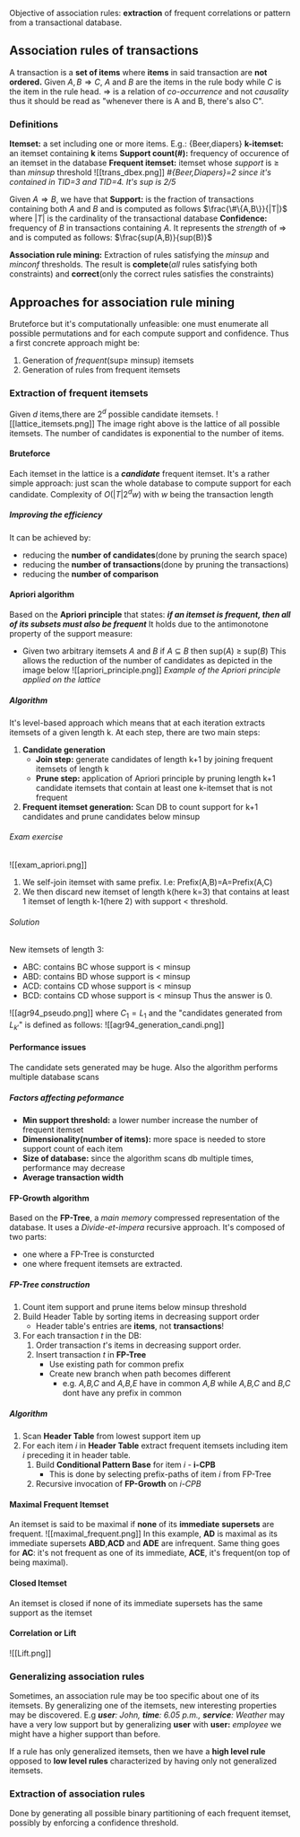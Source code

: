 Objective of association rules:  **extraction** of frequent correlations or pattern from a transactional database.

## Association rules of transactions
A transaction is a **set of items** where **items** in said transaction are **not ordered.**
Given $A,B\Rightarrow C$, $A$ and $B$ are the items in the rule body while $C$ is the item in the rule head. $\Rightarrow$ is a relation of *co-occurrence* and not *causality* thus it should be read as "whenever there is A and B, there's also C".

### Definitions
**Itemset:** a set including one or more items. E.g.: {Beer,diapers}
**k-itemset:** an itemset containing **k** items
**Support count(#):** frequency of occurence of an itemset in the database
**Frequent itemset:** itemset whose *support* is $\ge$ than *minsup* threshold
![[trans_dbex.png]]
*#{Beer,Diapers}=2 since it's contained in TID=3 and TID=4. It's sup is 2/5*

Given $A \Rightarrow B$, we have that
**Support:** is the fraction of transactions containing both $A$ and $B$ and is computed as follows $\frac{\#\{A,B\}}{|T|}$   where $|T|$ is the cardinality of the transactional database
**Confidence:** frequency of $B$ in transactions containing $A$. It represents the *strength* of $\Rightarrow$ and is computed as follows: $\frac{sup(A,B)}{sup(B)}$ 

**Association rule mining:** Extraction of rules satisfying the *minsup* and *minconf* thresholds. The result is **complete**(*all* rules satisfying both constraints) and **correct**(only the correct rules satisfies the constraints)

## Approaches for association rule mining
Bruteforce but it's computationally unfeasible: one must enumerate all possible permutations and for each compute support and confidence.
Thus a first concrete approach might be:
1. Generation of *frequent*(sup$\ge$ minsup) itemsets
2. Generation of rules from frequent itemsets

### Extraction of frequent itemsets
Given $d$ items,there are $2^d$ possible candidate itemsets.
![[lattice_itemsets.png]]
The image right above is the lattice of all possible itemsets.
The number of candidates is exponential to the number of items.
#### Bruteforce
Each itemset in the lattice is a ***candidate*** frequent itemset.
It's a rather simple approach: just scan the whole database to compute support for each candidate.
Complexity of $O(|T|2^dw)$ with $w$ being the transaction length

##### Improving the efficiency
It can be achieved by:
- reducing the **number of candidates**(done by pruning the search space)
- reducing the **number of transactions**(done by pruning the transactions)
- reducing the **number of comparison**

#### Apriori algorithm
Based on the **Apriori principle** that states:
***if an itemset is frequent, then all of its subsets must also be frequent*** 
It holds due to the antimonotone property of the support measure:
- Given two arbitrary itemsets $A$ and $B$ if $A$ ⊆ $B$ then sup($A$) ≥ sup($B$)
This allows the reduction of the number of candidates as depicted in the image below
![[apriori_principle.png]]
*Example of the Apriori principle applied on the lattice*

##### Algorithm
It's level-based approach which means  that at each iteration extracts itemsets of a given length k.
At each step, there are two main steps:
1. **Candidate generation**
	- **Join step:** generate candidates of length k+1 by joining frequent itemsets of length k
	- **Prune step:** application of Apriori principle by pruning length k+1 candidate itemsets that contain at least one k-itemset that is not frequent
2. **Frequent itemset generation:** Scan DB to count support for k+1 candidates and prune candidates below minsup

###### Exam exercise
![[exam_apriori.png]]
1. We self-join itemset with same prefix. 
	I.e: Prefix(A,B)=A=Prefix(A,C)
2. We then discard new itemset of length k(here k=3) 
	   that contains at least 1 itemset of length k-1(here 2) with support < threshold. 

###### Solution
New itemsets of length 3:
- ABC: contains BC whose support is < minsup
- ABD: contains BD whose support is < minsup
- ACD: contains CD whose support is < minsup
- BCD: contains CD whose support is < minsup
Thus the answer is 0.

![[agr94_pseudo.png]]
where $C_1=L_1$ and the "candidates generated from $L_{k'}$" is defined as follows:
![[agr94_generation_candi.png]]
#### Performance issues
The candidate sets generated may be huge.
Also the algorithm performs multiple database scans
##### Factors affecting peformance
- **Min support threshold:** a lower number increase the number of frequent itemset
- **Dimensionality(number of items):** more space is needed to store support count of each item
- **Size of database:** since the algorithm scans db multiple times, performance may decrease
- **Average transaction width**

#### FP-Growth algorithm
Based on the **FP-Tree**, a *main memory* compressed representation of the database.
It uses a *Divide-et-impera* recursive approach.
It's composed of two parts:
- one where a FP-Tree is consturcted
- one where frequent itemsets are extracted.

##### FP-Tree construction
1. Count item support and prune items below minsup threshold
2. Build Header Table by sorting items in decreasing support order
	- Header table's entries are **items**, not **transactions**! 
3. For each transaction *t* in the DB:
	1. Order transaction *t*'s items in decreasing support order.
	2. Insert transaction *t* in **FP-Tree**
		- Use existing path for common prefix
		- Create new branch when path becomes different
			- e.g. *A,B,C* and *A,B,E* have in common *A,B* while *A,B,C* and *B,C* dont have any prefix in common

##### Algorithm
1. Scan **Header Table** from lowest support item up
2. For each item *i* in **Header Table** extract frequent itemsets including item *i* preceding it in header table.
	1. Build **Conditional Pattern Base** for item *i* - **i-CPB**
		- This is done by selecting prefix-paths of item *i* from FP-Tree 
	2. Recursive invocation of **FP-Growth** on *i-CPB*

#### Maximal Frequent Itemset
An itemset is said to be maximal if **none** of its **immediate** **supersets** are frequent.
![[maximal_frequent.png]]
In this example, **AD** is maximal as its immediate supersets **ABD**,**ACD** and **ADE** are infrequent.
Same thing goes for **AC**: it's not frequent as one of its immediate, **ACE**, it's frequent(on top of being maximal).

#### Closed Itemset
An itemset is closed if none of its immediate supersets has the same support as the itemset

#### Correlation or Lift
![[Lift.png]]
### Generalizing association rules
Sometimes, an association rule may be too specific about one of its itemsets.
By generalizing one of the itemsets, new interesting properties may be discovered.
E.g ***user**: John, **time**: 6.05 p.m., **service**: Weather* may have a very low support but by generalizing **user** with **user:** *employee* we might have a higher support than before.

If a rule has only generalized itemsets, then we have a **high level rule** opposed to **low level rules** characterized by having only not generalized itemsets.

### Extraction of association rules
Done by generating all possible binary partitioning of each frequent itemset, possibly by enforcing a confidence threshold.